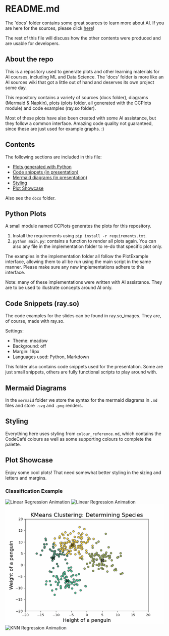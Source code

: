 # README.md

The 'docs' folder contains some great sources to learn more about AI. 
If you are here for the sources, please click [here](docs/AI_sources)! 

The rest of this file will discuss how the other contents were produced and are 
usable for developers.

## About the repo

This is a repository used to generate plots and other learning materials 
for AI courses, including ML and Data Science. The 'docs' folder is more 
like an AI sources wiki that got a little out of hand and deserves its own project 
some day.

This repository contains a variety of sources (docs folder), diagrams (Mermaid & Napkin), 
plots (plots folder, all generated with the CCPlots module) and code examples (ray.so folder). 

Most of these plots have also been created with some AI assistance, but they follow a common interface. 
Amazing code quality not guaranteed, since these are just used for example graphs. :)

## Contents

The following sections are included in this file:

- [Plots generated with Python](#python-plots)
- [Code snippets (in presentation)](#code-snippets-rayso)
- [Mermaid diagrams (in presentation)](#mermaid-diagrams)
- [Styling](#styling)
- [Plot Showcase](#plot-showcase)

Also see the `docs` folder.

## Python Plots

A small module named CCPlots generates the plots for this repository.

1. Install the requirements using `pip install -r requirements.txt`.
2. `python main.py`: contains a function to render all plots again. You can also
any file in the implementation folder to re-do that specific plot only.

The examples in the implementation folder all follow the PlotExample interface, 
allowing them to all be run using the main script in the same manner. Please make 
sure any new implementations adhere to this interface.

Note: many of these implementations were written with AI assistance. They are to be used 
to illustrate concepts around AI only.

## Code Snippets (ray.so)

The code examples for the slides can be found in ray.so_images. They are, 
of course, made with ray.so.

Settings:
- Theme: meadow
- Background: off
- Margin: 16px
- Languages used: Python, Markdown

This folder also contains code snippets used for the presentation. Some are 
just small snippets, others are fully functional scripts to play around with.

## Mermaid Diagrams

In the `mermaid` folder we store the syntax for the mermaid diagrams in `.md` files and store 
`.svg` and `.png` renders.

## Styling

Everything here uses styling from `colour_reference.md`, which contains the 
CodeCafé colours as well as some supporting colours to complete the palette.

## Plot Showcase

Enjoy some cool plots! That need somewhat better styling in the sizing and letters 
and margins.

### Classification Example

![Linear Regression Animation](plots/linear_regression_animation.gif)
![Linear Regression Animation](plots/multivariate_regression_animation.gif)
![KMeans Clustering Animation](plots/kmeans_animation.gif)
![KNN Regression Animation](plots/knn_visualization_animation.gif)
